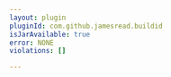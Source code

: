 ```yaml
---
layout: plugin
pluginId: com.github.jamesread.buildid
isJarAvailable: true
error: NONE
violations: []

---
```

